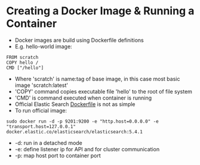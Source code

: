 # Creating a Docker Image & Running a Container #

* Docker images are build using Dockerfile definitions
* E.g. hello-world image:
```
FROM scratch
COPY hello /
CMD ["/hello"]
```
* Where 'scratch' is name:tag of base image, in this case most basic image 'scratch:latest'
* 'COPY' command copies executable file 'hello' to the root of file system
* 'CMD' is command executed when container is running
* Official Elastic Search <a href="https://github.com/docker-library/elasticsearch/blob/master/5/Dockerfile" target="_blank">Dockerfile</a> is not as simple
* To run official image:
```
sudo docker run -d -p 9201:9200 -e "http.host=0.0.0.0" -e "transport.host=127.0.0.1" docker.elastic.co/elasticsearch/elasticsearch:5.4.1
```
* -d: run in a detached mode
* -e: define listener ip for API and for cluster communication
* -p: map host port to container port